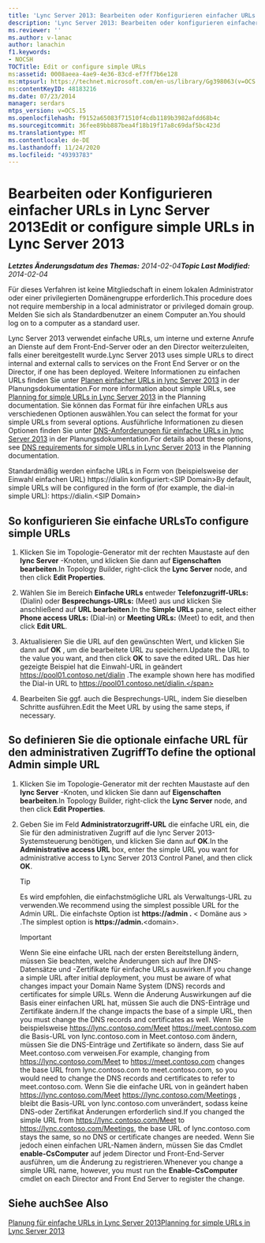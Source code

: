 ```yaml
---
title: 'Lync Server 2013: Bearbeiten oder Konfigurieren einfacher URLs'
description: 'Lync Server 2013: Bearbeiten oder konfigurieren einfacher URLs'
ms.reviewer: ''
ms.author: v-lanac
author: lanachin
f1.keywords:
- NOCSH
TOCTitle: Edit or configure simple URLs
ms:assetid: 0008aeea-4ae9-4e36-83cd-ef7ff7b6e128
ms:mtpsurl: https://technet.microsoft.com/en-us/library/Gg398063(v=OCS.15)
ms:contentKeyID: 48183216
ms.date: 07/23/2014
manager: serdars
mtps_version: v=OCS.15
ms.openlocfilehash: f9152a65083f71510f4cdb1189b3982afdd68b4c
ms.sourcegitcommit: 36fee89bb887bea4f18b19f17a8c69daf5bc423d
ms.translationtype: MT
ms.contentlocale: de-DE
ms.lasthandoff: 11/24/2020
ms.locfileid: "49393783"
---
```

# <a name="edit-or-configure-simple-urls-in-lync-server-2013"></a><span data-ttu-id="7d659-103">Bearbeiten oder Konfigurieren einfacher URLs in Lync Server 2013</span><span class="sxs-lookup"><span data-stu-id="7d659-103">Edit or configure simple URLs in Lync Server 2013</span></span>

<div data-xmlns="http://www.w3.org/1999/xhtml">

<div class="topic" data-xmlns="http://www.w3.org/1999/xhtml" data-msxsl="urn:schemas-microsoft-com:xslt" data-cs="https://msdn.microsoft.com/">

<div data-asp="https://msdn2.microsoft.com/asp">



</div>

<div id="mainSection">

<div id="mainBody"><span data-ttu-id="7d659-104">

<span> </span></span><span class="sxs-lookup"><span data-stu-id="7d659-104">

<span> </span></span></span>

<span data-ttu-id="7d659-105">_**Letztes Änderungsdatum des Themas:** 2014-02-04_</span><span class="sxs-lookup"><span data-stu-id="7d659-105">_**Topic Last Modified:** 2014-02-04_</span></span>

<span data-ttu-id="7d659-106">Für dieses Verfahren ist keine Mitgliedschaft in einem lokalen Administrator oder einer privilegierten Domänengruppe erforderlich.</span><span class="sxs-lookup"><span data-stu-id="7d659-106">This procedure does not require membership in a local administrator or privileged domain group.</span></span> <span data-ttu-id="7d659-107">Melden Sie sich als Standardbenutzer an einem Computer an.</span><span class="sxs-lookup"><span data-stu-id="7d659-107">You should log on to a computer as a standard user.</span></span>

<span data-ttu-id="7d659-108">Lync Server 2013 verwendet einfache URLs, um interne und externe Anrufe an Dienste auf dem Front-End-Server oder an den Director weiterzuleiten, falls einer bereitgestellt wurde.</span><span class="sxs-lookup"><span data-stu-id="7d659-108">Lync Server 2013 uses simple URLs to direct internal and external calls to services on the Front End Server or on the Director, if one has been deployed.</span></span> <span data-ttu-id="7d659-109">Weitere Informationen zu einfachen URLs finden Sie unter [Planen einfacher URLs in lync Server 2013](lync-server-2013-planning-for-simple-urls.md) in der Planungsdokumentation.</span><span class="sxs-lookup"><span data-stu-id="7d659-109">For more information about simple URLs, see [Planning for simple URLs in Lync Server 2013](lync-server-2013-planning-for-simple-urls.md) in the Planning documentation.</span></span> <span data-ttu-id="7d659-110">Sie können das Format für ihre einfachen URLs aus verschiedenen Optionen auswählen.</span><span class="sxs-lookup"><span data-stu-id="7d659-110">You can select the format for your simple URLs from several options.</span></span> <span data-ttu-id="7d659-111">Ausführliche Informationen zu diesen Optionen finden Sie unter [DNS-Anforderungen für einfache URLs in lync Server 2013](lync-server-2013-dns-requirements-for-simple-urls.md) in der Planungsdokumentation.</span><span class="sxs-lookup"><span data-stu-id="7d659-111">For details about these options, see [DNS requirements for simple URLs in Lync Server 2013](lync-server-2013-dns-requirements-for-simple-urls.md) in the Planning documentation.</span></span>

<span data-ttu-id="7d659-112">Standardmäßig werden einfache URLs in Form von (beispielsweise der Einwahl einfachen URL) https://dialin konfiguriert:\<SIP Domain\></span><span class="sxs-lookup"><span data-stu-id="7d659-112">By default, simple URLs will be configured in the form of (for example, the dial-in simple URL): https://dialin.\<SIP Domain\></span></span>

<div>

## <a name="to-configure-simple-urls"></a><span data-ttu-id="7d659-113">So konfigurieren Sie einfache URLs</span><span class="sxs-lookup"><span data-stu-id="7d659-113">To configure simple URLs</span></span>

1.  <span data-ttu-id="7d659-114">Klicken Sie im Topologie-Generator mit der rechten Maustaste auf den **lync Server** -Knoten, und klicken Sie dann auf **Eigenschaften bearbeiten**.</span><span class="sxs-lookup"><span data-stu-id="7d659-114">In Topology Builder, right-click the **Lync Server** node, and then click **Edit Properties**.</span></span>

2.  <span data-ttu-id="7d659-115">Wählen Sie im Bereich **Einfache URLs** entweder **Telefonzugriff-URLs:** (Dialin) oder **Besprechungs-URLs:** (Meet) aus und klicken Sie anschließend auf **URL bearbeiten**.</span><span class="sxs-lookup"><span data-stu-id="7d659-115">In the **Simple URLs** pane, select either **Phone access URLs:** (Dial-in) or **Meeting URLs:** (Meet) to edit, and then click **Edit URL**.</span></span>

3.  <span data-ttu-id="7d659-116">Aktualisieren Sie die URL auf den gewünschten Wert, und klicken Sie dann auf **OK** , um die bearbeitete URL zu speichern.</span><span class="sxs-lookup"><span data-stu-id="7d659-116">Update the URL to the value you want, and then click **OK** to save the edited URL.</span></span> <span data-ttu-id="7d659-117">Das hier gezeigte Beispiel hat die Einwahl-URL in geändert https://pool01.contoso.net/dialin .</span><span class="sxs-lookup"><span data-stu-id="7d659-117">The example shown here has modified the Dial-in URL to https://pool01.contoso.net/dialin.</span></span>

4.  <span data-ttu-id="7d659-118">Bearbeiten Sie ggf. auch die Besprechungs-URL, indem Sie dieselben Schritte ausführen.</span><span class="sxs-lookup"><span data-stu-id="7d659-118">Edit the Meet URL by using the same steps, if necessary.</span></span>

</div>

<div>

## <a name="to-define-the-optional-admin-simple-url"></a><span data-ttu-id="7d659-119">So definieren Sie die optionale einfache URL für den administrativen Zugriff</span><span class="sxs-lookup"><span data-stu-id="7d659-119">To define the optional Admin simple URL</span></span>

1.  <span data-ttu-id="7d659-120">Klicken Sie im Topologie-Generator mit der rechten Maustaste auf den **lync Server** -Knoten, und klicken Sie dann auf **Eigenschaften bearbeiten**.</span><span class="sxs-lookup"><span data-stu-id="7d659-120">In Topology Builder, right-click the **Lync Server** node, and then click **Edit Properties**.</span></span>

2.  <span data-ttu-id="7d659-121">Geben Sie im Feld **Administratorzugriff-URL** die einfache URL ein, die Sie für den administrativen Zugriff auf die lync Server 2013-Systemsteuerung benötigen, und klicken Sie dann auf **OK**.</span><span class="sxs-lookup"><span data-stu-id="7d659-121">In the **Administrative access URL** box, enter the simple URL you want for administrative access to Lync Server 2013 Control Panel, and then click **OK**.</span></span>
    
    <div>
    

    > [!TIP]  
    > <span data-ttu-id="7d659-122">Es wird empfohlen, die einfachstmögliche URL als Verwaltungs-URL zu verwenden.</span><span class="sxs-lookup"><span data-stu-id="7d659-122">We recommend using the simplest possible URL for the Admin URL.</span></span> <span data-ttu-id="7d659-123">Die einfachste Option ist <STRONG> https://admin .</STRONG> &lt; Domäne aus &gt; .</span><span class="sxs-lookup"><span data-stu-id="7d659-123">The simplest option is <STRONG>https://admin.</STRONG>&lt;domain&gt;.</span></span>

    
    </div>
    
    <div>
    

    > [!IMPORTANT]  
    > <span data-ttu-id="7d659-124">Wenn Sie eine einfache URL nach der ersten Bereitstellung ändern, müssen Sie beachten, welche Änderungen sich auf Ihre DNS-Datensätze und -Zertifikate für einfache URLs auswirken.</span><span class="sxs-lookup"><span data-stu-id="7d659-124">If you change a simple URL after initial deployment, you must be aware of what changes impact your Domain Name System (DNS) records and certificates for simple URLs.</span></span> <span data-ttu-id="7d659-125">Wenn die Änderung Auswirkungen auf die Basis einer einfachen URL hat, müssen Sie auch die DNS-Einträge und Zertifikate ändern.</span><span class="sxs-lookup"><span data-stu-id="7d659-125">If the change impacts the base of a simple URL, then you must change the DNS records and certificates as well.</span></span> <span data-ttu-id="7d659-126">Wenn Sie beispielsweise https://lync.contoso.com/Meet https://meet.contoso.com die Basis-URL von lync.contoso.com in Meet.contoso.com ändern, müssen Sie die DNS-Einträge und Zertifikate so ändern, dass Sie auf Meet.contoso.com verweisen.</span><span class="sxs-lookup"><span data-stu-id="7d659-126">For example, changing from https://lync.contoso.com/Meet to https://meet.contoso.com changes the base URL from lync.contoso.com to meet.contoso.com, so you would need to change the DNS records and certificates to refer to meet.contoso.com.</span></span> <span data-ttu-id="7d659-127">Wenn Sie die einfache URL von in geändert haben https://lync.contoso.com/Meet https://lync.contoso.com/Meetings , bleibt die Basis-URL von lync.contoso.com unverändert, sodass keine DNS-oder Zertifikat Änderungen erforderlich sind.</span><span class="sxs-lookup"><span data-stu-id="7d659-127">If you changed the simple URL from https://lync.contoso.com/Meet to https://lync.contoso.com/Meetings, the base URL of lync.contoso.com stays the same, so no DNS or certificate changes are needed.</span></span> <span data-ttu-id="7d659-128">Wenn Sie jedoch einen einfachen URL-Namen ändern, müssen Sie das Cmdlet <STRONG>enable-CsComputer</STRONG> auf jedem Director und Front-End-Server ausführen, um die Änderung zu registrieren.</span><span class="sxs-lookup"><span data-stu-id="7d659-128">Whenever you change a simple URL name, however, you must run the <STRONG>Enable-CsComputer</STRONG> cmdlet on each Director and Front End Server to register the change.</span></span>

    
    </div>

</div>

<div>

## <a name="see-also"></a><span data-ttu-id="7d659-129">Siehe auch</span><span class="sxs-lookup"><span data-stu-id="7d659-129">See Also</span></span>


[<span data-ttu-id="7d659-130">Planung für einfache URLs in Lync Server 2013</span><span class="sxs-lookup"><span data-stu-id="7d659-130">Planning for simple URLs in Lync Server 2013</span></span>](lync-server-2013-planning-for-simple-urls.md)  
  

<span data-ttu-id="7d659-131"></div>

</div>

<span> </span>

</div>

</div>

</span><span class="sxs-lookup"><span data-stu-id="7d659-131"></div>

</div>

<span> </span>

</div>

</div>

</span></span></div>

